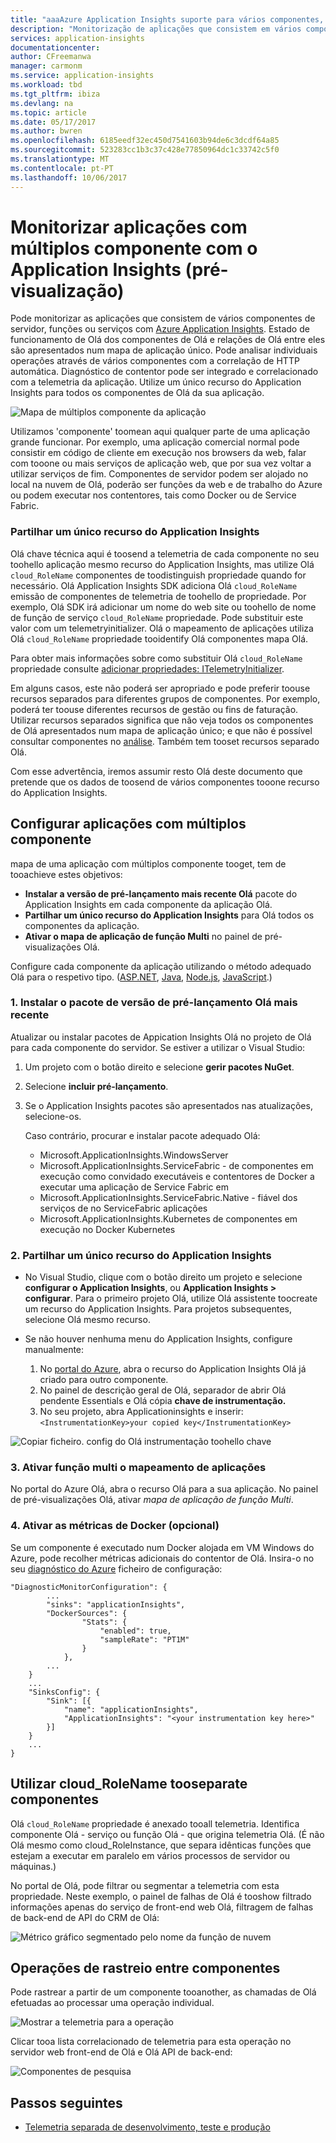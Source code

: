 ```yaml
---
title: "aaaAzure Application Insights suporte para vários componentes, micro-serviços e contentores | Microsoft Docs"
description: "Monitorização de aplicações que consistem em vários componentes do ou funções para o desempenho e utilização."
services: application-insights
documentationcenter: 
author: CFreemanwa
manager: carmonm
ms.service: application-insights
ms.workload: tbd
ms.tgt_pltfrm: ibiza
ms.devlang: na
ms.topic: article
ms.date: 05/17/2017
ms.author: bwren
ms.openlocfilehash: 6185eedf32ec450d7541603b94de6c3dcdf64a85
ms.sourcegitcommit: 523283cc1b3c37c428e77850964dc1c33742c5f0
ms.translationtype: MT
ms.contentlocale: pt-PT
ms.lasthandoff: 10/06/2017
---
```

# <a name="monitor-multi-component-applications-with-application-insights-preview"></a>Monitorizar aplicações com múltiplos componente com o Application Insights (pré-visualização)

Pode monitorizar as aplicações que consistem de vários componentes de servidor, funções ou serviços com [Azure Application Insights](app-insights-overview.md). Estado de funcionamento de Olá dos componentes de Olá e relações de Olá entre eles são apresentados num mapa de aplicação único. Pode analisar individuais operações através de vários componentes com a correlação de HTTP automática. Diagnóstico de contentor pode ser integrado e correlacionado com a telemetria da aplicação. Utilize um único recurso do Application Insights para todos os componentes de Olá da sua aplicação. 

![Mapa de múltiplos componente da aplicação](./media/app-insights-monitor-multi-role-apps/app-map.png)

Utilizamos 'componente' toomean aqui qualquer parte de uma aplicação grande funcionar. Por exemplo, uma aplicação comercial normal pode consistir em código de cliente em execução nos browsers da web, falar com tooone ou mais serviços de aplicação web, que por sua vez voltar a utilizar serviços de fim. Componentes de servidor podem ser alojado no local na nuvem de Olá, poderão ser funções da web e de trabalho do Azure ou podem executar nos contentores, tais como Docker ou de Service Fabric. 

### <a name="sharing-a-single-application-insights-resource"></a>Partilhar um único recurso do Application Insights 

Olá chave técnica aqui é toosend a telemetria de cada componente no seu toohello aplicação mesmo recurso do Application Insights, mas utilize Olá `cloud_RoleName` componentes de toodistinguish propriedade quando for necessário. Olá Application Insights SDK adiciona Olá `cloud_RoleName` emissão de componentes de telemetria de toohello de propriedade. Por exemplo, Olá SDK irá adicionar um nome do web site ou toohello de nome de função de serviço `cloud_RoleName` propriedade. Pode substituir este valor com um telemetryinitializer. Olá o mapeamento de aplicações utiliza Olá `cloud_RoleName` propriedade tooidentify Olá componentes mapa Olá.

Para obter mais informações sobre como substituir Olá `cloud_RoleName` propriedade consulte [adicionar propriedades: ITelemetryInitializer](app-insights-api-filtering-sampling.md#add-properties-itelemetryinitializer).  

Em alguns casos, este não poderá ser apropriado e pode preferir toouse recursos separados para diferentes grupos de componentes. Por exemplo, poderá ter toouse diferentes recursos de gestão ou fins de faturação. Utilizar recursos separados significa que não veja todos os componentes de Olá apresentados num mapa de aplicação único; e que não é possível consultar componentes no [análise](app-insights-analytics.md). Também tem tooset recursos separado Olá.

Com esse advertência, iremos assumir resto Olá deste documento que pretende que os dados de toosend de vários componentes tooone recurso do Application Insights.

## <a name="configure-multi-component-applications"></a>Configurar aplicações com múltiplos componente

mapa de uma aplicação com múltiplos componente tooget, tem de tooachieve estes objetivos:

* **Instalar a versão de pré-lançamento mais recente Olá** pacote do Application Insights em cada componente da aplicação Olá. 
* **Partilhar um único recurso do Application Insights** para Olá todos os componentes da aplicação.
* **Ativar o mapa de aplicação de função Multi** no painel de pré-visualizações Olá.

Configure cada componente da aplicação utilizando o método adequado Olá para o respetivo tipo. ([ASP.NET](app-insights-asp-net.md), [Java](app-insights-java-get-started.md), [Node.js](app-insights-nodejs.md), [JavaScript](app-insights-javascript.md).)

### <a name="1-install-hello-latest-pre-release-package"></a>1. Instalar o pacote de versão de pré-lançamento Olá mais recente

Atualizar ou instalar pacotes de Appication Insights Olá no projeto de Olá para cada componente do servidor. Se estiver a utilizar o Visual Studio:

1. Um projeto com o botão direito e selecione **gerir pacotes NuGet**. 
2. Selecione **incluir pré-lançamento**.
3. Se o Application Insights pacotes são apresentados nas atualizações, selecione-os. 

    Caso contrário, procurar e instalar pacote adequado Olá:
    
    * Microsoft.ApplicationInsights.WindowsServer
    * Microsoft.ApplicationInsights.ServiceFabric - de componentes em execução como convidado executáveis e contentores de Docker a executar uma aplicação de Service Fabric em
    * Microsoft.ApplicationInsights.ServiceFabric.Native - fiável dos serviços de no ServiceFabric aplicações
    * Microsoft.ApplicationInsights.Kubernetes de componentes em execução no Docker Kubernetes

### <a name="2-share-a-single-application-insights-resource"></a>2. Partilhar um único recurso do Application Insights

* No Visual Studio, clique com o botão direito um projeto e selecione **configurar o Application Insights**, ou **Application Insights > configurar**. Para o primeiro projeto Olá, utilize Olá assistente toocreate um recurso do Application Insights. Para projetos subsequentes, selecione Olá mesmo recurso.
* Se não houver nenhuma menu do Application Insights, configure manualmente:

   1. No [portal do Azure](https://portal,azure.com), abra o recurso do Application Insights Olá já criado para outro componente.
   2. No painel de descrição geral de Olá, separador de abrir Olá pendente Essentials e Olá cópia **chave de instrumentação.**
   3. No seu projeto, abra Applicationinsights e inserir:`<InstrumentationKey>your copied key</InstrumentationKey>`

![Copiar ficheiro. config do Olá instrumentação toohello chave](./media/app-insights-monitor-multi-role-apps/copy-instrumentation-key.png)


### <a name="3-enable-multi-role-application-map"></a>3. Ativar função multi o mapeamento de aplicações

No portal do Azure Olá, abra o recurso Olá para a sua aplicação. No painel de pré-visualizações Olá, ativar *mapa de aplicação de função Multi*.

### <a name="4-enable-docker-metrics-optional"></a>4. Ativar as métricas de Docker (opcional) 

Se um componente é executado num Docker alojada em VM Windows do Azure, pode recolher métricas adicionais do contentor de Olá. Insira-o no seu [diagnóstico do Azure](../monitoring-and-diagnostics/azure-diagnostics.md) ficheiro de configuração:

```
"DiagnosticMonitorConfiguration": {
        ...
        "sinks": "applicationInsights",
        "DockerSources": {
                "Stats": {
                    "enabled": true,
                    "sampleRate": "PT1M"
                }
            },
        ...
    }
    ...   
    "SinksConfig": {
        "Sink": [{
            "name": "applicationInsights",
            "ApplicationInsights": "<your instrumentation key here>"
        }]
    }
    ...
}

```

## <a name="use-cloudrolename-tooseparate-components"></a>Utilizar cloud_RoleName tooseparate componentes

Olá `cloud_RoleName` propriedade é anexado tooall telemetria. Identifica componente Olá - serviço ou função Olá - que origina telemetria Olá. (É não Olá mesmo como cloud_RoleInstance, que separa idênticas funções que estejam a executar em paralelo em vários processos de servidor ou máquinas.)

No portal de Olá, pode filtrar ou segmentar a telemetria com esta propriedade. Neste exemplo, o painel de falhas de Olá é tooshow filtrado informações apenas do serviço de front-end web Olá, filtragem de falhas de back-end de API do CRM de Olá:

![Métrico gráfico segmentado pelo nome da função de nuvem](./media/app-insights-monitor-multi-role-apps/cloud-role-name.png)

## <a name="trace-operations-between-components"></a>Operações de rastreio entre componentes

Pode rastrear a partir de um componente tooanother, as chamadas de Olá efetuadas ao processar uma operação individual.


![Mostrar a telemetria para a operação](./media/app-insights-monitor-multi-role-apps/show-telemetry-for-operation.png)

Clicar tooa lista correlacionado de telemetria para esta operação no servidor web front-end de Olá e Olá API de back-end:

![Componentes de pesquisa](./media/app-insights-monitor-multi-role-apps/search-across-components.png)


## <a name="next-steps"></a>Passos seguintes

* [Telemetria separada de desenvolvimento, teste e produção](app-insights-separate-resources.md)
